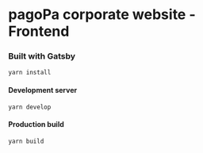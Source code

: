 # pagoPa corporate website - Frontend

### Built with Gatsby

`yarn install`

#### Development server
`yarn develop`

#### Production build
`yarn build`